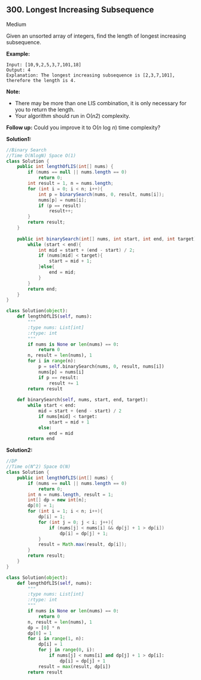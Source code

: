## 300. Longest Increasing Subsequence

Medium

Given an unsorted array of integers, find the length of longest increasing subsequence.

**Example:**

```
Input: [10,9,2,5,3,7,101,18]
Output: 4 
Explanation: The longest increasing subsequence is [2,3,7,101], therefore the length is 4. 
```

**Note:**

- There may be more than one LIS combination, it is only necessary for you to return the length.
- Your algorithm should run in O(*n2*) complexity.

**Follow up:** Could you improve it to O(*n* log *n*) time complexity?

**Solution1:**

```java
//Binary Search 
//Time O(NlogN) Space O(1)
class Solution {
    public int lengthOfLIS(int[] nums) {
        if (nums == null || nums.length == 0)
            return 0;
        int result = 1, n = nums.length;
        for (int i = 0; i < n; i++){
            int p = binarySearch(nums, 0, result, nums[i]);
            nums[p] = nums[i];
            if (p == result)
                result++;
        }
        return result;
    }
    
    public int binarySearch(int[] nums, int start, int end, int target){
        while (start < end){
            int mid = start + (end - start) / 2;
            if (nums[mid] < target){
                start = mid + 1;
            }else{
                end = mid;
            }
        }
        return end;
    }
}
```

```python
class Solution(object):
    def lengthOfLIS(self, nums):
        """
        :type nums: List[int]
        :rtype: int
        """
        if nums is None or len(nums) == 0:
            return 0
        n, result = len(nums), 1
        for i in range(n):
            p = self.binarySearch(nums, 0, result, nums[i])
            nums[p] = nums[i]
            if p == result:
                result += 1
        return result
    
    def binarySearch(self, nums, start, end, target):
        while start < end:
            mid = start + (end - start) / 2
            if nums[mid] < target:
                start = mid + 1
            else:
                end = mid
        return end
```

**Solution2:**

```java
//DP
//Time o(N^2) Space O(N)
class Solution {
    public int lengthOfLIS(int[] nums) {
        if (nums == null || nums.length == 0)
            return 0;
        int n = nums.length, result = 1;
        int[] dp = new int[n];
        dp[0] = 1;
        for (int i = 1; i < n; i++){
            dp[i] = 1;
            for (int j = 0; j < i; j++){
                if (nums[j] < nums[i] && dp[j] + 1 > dp[i])
                    dp[i] = dp[j] + 1;
            }
            result = Math.max(result, dp[i]);
        }
        return result;
    }
}
```

```python
class Solution(object):
    def lengthOfLIS(self, nums):
        """
        :type nums: List[int]
        :rtype: int
        """
        if nums is None or len(nums) == 0:
            return 0
        n, result = len(nums), 1
        dp = [0] * n
        dp[0] = 1
        for i in range(1, n):
            dp[i] = 1
            for j in range(0, i):
                if nums[j] < nums[i] and dp[j] + 1 > dp[i]:
                    dp[i] = dp[j] + 1
            result = max(result, dp[i])
        return result
```
